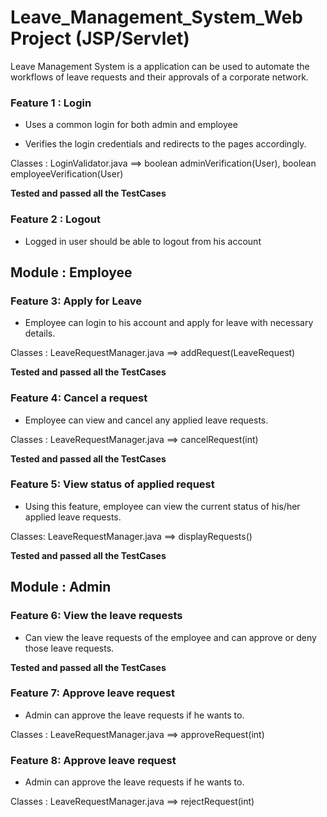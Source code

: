 # Leave_Management_System_Web Project (JSP/Servlet)

Leave Management System is a application can be used to automate the workflows of leave requests and their approvals of a corporate network.

### Feature 1 : Login

* Uses a common login for both admin and employee

* Verifies the login credentials and redirects to the pages accordingly.

Classes : LoginValidator.java ==>  boolean adminVerification(User), boolean employeeVerification(User)

**Tested and passed all the TestCases**

### Feature 2 : Logout

* Logged in user should be able to logout from his account

## Module : Employee

### Feature 3: Apply for Leave

* Employee can login to his account and apply for leave with necessary details.

Classes : LeaveRequestManager.java ==> addRequest(LeaveRequest)

**Tested and passed all the TestCases**

### Feature 4: Cancel a request

* Employee can view and cancel any applied leave requests.

Classes : LeaveRequestManager.java  ==> cancelRequest(int)

**Tested and passed all the TestCases**

### Feature 5: View status of applied request

* Using this feature, employee can view the current status of his/her applied leave requests.

Classes: LeaveRequestManager.java ==> displayRequests()

**Tested and passed all the TestCases**

## Module : Admin

### Feature 6: View the leave requests

*  Can view the leave requests of the employee and can approve or deny those leave requests.

**Tested and passed all the TestCases**

### Feature 7: Approve leave request

* Admin can approve the leave requests if he wants to.

Classes : LeaveRequestManager.java ==> approveRequest(int)

### Feature 8: Approve leave request

* Admin can approve the leave requests if he wants to.

Classes : LeaveRequestManager.java ==> rejectRequest(int)
